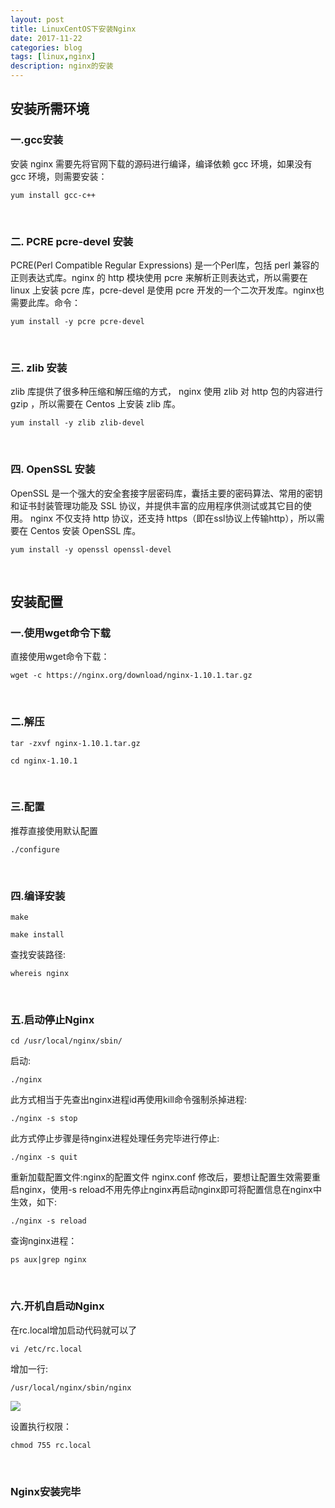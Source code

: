 ```yaml
---
layout: post
title: LinuxCentOS下安装Nginx
date: 2017-11-22
categories: blog
tags: [linux,nginx]
description: nginx的安装
---
```

<h2 id="toc_0">安装所需环境</h2>

<h3 id="toc_1">一.gcc安装</h3>
<p>安装 nginx 需要先将官网下载的源码进行编译，编译依赖 gcc 环境，如果没有 gcc 环境，则需要安装：</p>
<pre><code class="language-none">yum install gcc-c++</code></pre>
<br />

<h3 id="toc_1">二. PCRE pcre-devel 安装</h3>
<p>PCRE(Perl Compatible Regular Expressions) 是一个Perl库，包括 perl 兼容的正则表达式库。nginx 的 http 模块使用 pcre 来解析正则表达式，所以需要在 linux 上安装 pcre 库，pcre-devel 是使用 pcre 开发的一个二次开发库。nginx也需要此库。命令：</p>
<pre><code class="language-none">yum install -y pcre pcre-devel</code></pre>
<br />


<h3 id="toc_1">三. zlib 安装</h3>
<p>zlib 库提供了很多种压缩和解压缩的方式， nginx 使用 zlib 对 http 包的内容进行 gzip ，所以需要在 Centos 上安装 zlib 库。</p>
<pre><code class="language-none">yum install -y zlib zlib-devel</code></pre>
<br />

<h3 id="toc_1">四. OpenSSL 安装</h3>
<p>OpenSSL 是一个强大的安全套接字层密码库，囊括主要的密码算法、常用的密钥和证书封装管理功能及 SSL 协议，并提供丰富的应用程序供测试或其它目的使用。
nginx 不仅支持 http 协议，还支持 https（即在ssl协议上传输http），所以需要在 Centos 安装 OpenSSL 库。</p>
<p></p>
<pre><code class="language-none">yum install -y openssl openssl-devel</code></pre>
<br />

<h2 id="toc_0">安装配置</h2>

<h3 id="toc_1">一.使用wget命令下载</h3>
<p>直接使用wget命令下载：</p>
<pre><code class="language-none">wget -c https://nginx.org/download/nginx-1.10.1.tar.gz</code></pre>
<br />

<h3 id="toc_1">二.解压</h3>
<pre><code class="language-none">tar -zxvf nginx-1.10.1.tar.gz</code></pre>
<pre><code class="language-none">cd nginx-1.10.1</code></pre>
<br />

<h3 id="toc_1">三.配置</h3>
<p>推荐直接使用默认配置</p>
<pre><code class="language-none">./configure</code></pre>
<br />

<h3 id="toc_1">四.编译安装</h3>
<pre><code class="language-none">make</code></pre>
<pre><code class="language-none">make install</code></pre>
<p>查找安装路径:</p>
<pre><code class="language-none">whereis nginx</code></pre>
<br />

<h3 id="toc_1">五.启动停止Nginx</h3>
<pre><code class="language-none">cd /usr/local/nginx/sbin/</code></pre>
<p>启动:</p>
<pre><code class="language-none">./nginx</code></pre>
<p>此方式相当于先查出nginx进程id再使用kill命令强制杀掉进程:</p>
<pre><code class="language-none">./nginx -s stop</code></pre>
<p>此方式停止步骤是待nginx进程处理任务完毕进行停止:</p>
<pre><code class="language-none">./nginx -s quit</code></pre>
<p>重新加载配置文件:nginx的配置文件 nginx.conf 修改后，要想让配置生效需要重启nginx，使用-s reload不用先停止nginx再启动nginx即可将配置信息在nginx中生效，如下:</p>
<pre><code class="language-none">./nginx -s reload</code></pre>
<p>查询nginx进程：</p>
<pre><code class="language-none">ps aux|grep nginx</code></pre>
<br />

<h3 id="toc_1">六.开机自启动Nginx</h3>
<p>在rc.local增加启动代码就可以了</p>
<pre><code class="language-none">vi /etc/rc.local</code></pre>
<p>增加一行:</p>
<pre><code class="language-none">/usr/local/nginx/sbin/nginx</code></pre>
<img src="http://ozupw8iis.bkt.clouddn.com/3d294052472e8971134d5888aaf1cbf.png" align="center" class="img-responsive">
<p>设置执行权限：</p>
<pre><code class="language-none">chmod 755 rc.local</code></pre>
<br />

<h3 id="toc_1">Nginx安装完毕</h3>














